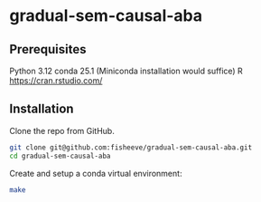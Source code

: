 # gradual-sem-causal-aba

## Prerequisites

Python 3.12
conda 25.1 (Miniconda installation would suffice)
R https://cran.rstudio.com/

## Installation

Clone the repo from GitHub.
```bash
git clone git@github.com:fisheeve/gradual-sem-causal-aba.git
cd gradual-sem-causal-aba
```

Create and setup a conda virtual environment:
```bash
make
```

